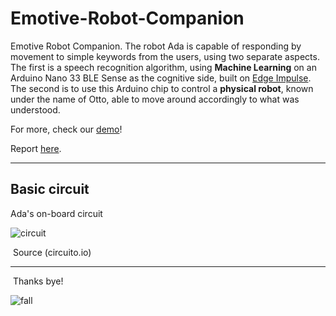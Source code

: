 # Emotive-Robot-Companion
Emotive Robot Companion. The robot Ada is capable of responding by movement to simple keywords from the users, using two separate aspects. The first is a speech recognition algorithm, using **Machine Learning** on an Arduino Nano 33 BLE Sense as the cognitive side, built on [Edge Impulse](https://www.edgeimpulse.com/). The second is to use this Arduino chip to control a **physical robot**, known under the name of Otto, able to move around accordingly to what was understood.

For more, check our [demo](https://www.youtube.com/watch?v=UjGXaB7CqaM)!

Report [here]().

------

## Basic circuit

Ada's on-board circuit

![circuit](https://github.com/blobquiet/Emotive-Robot-Companion-CIR/blob/main/images/circuit.png)

​																																						Source (circuito.io)

------

​																					Thanks bye!

![fall](https://github.com/blobquiet/Emotive-Robot-Companion-CIR/blob/main/images/fall.gif)
